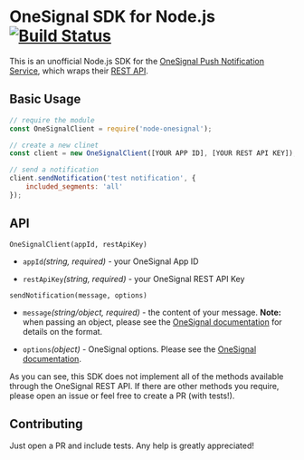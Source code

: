 # OneSignal SDK for Node.js [![Build Status](https://travis-ci.org/scoutforpets/node-onesignal.svg?branch=master)](https://travis-ci.org/scoutforpets/node-onesignal)
This is an unofficial Node.js SDK for the [OneSignal Push Notification Service](https://onesignal.com/), which wraps their [REST API](https://documentation.onesignal.com/docs/server-api-overview).

## Basic Usage

```js
// require the module
const OneSignalClient = require('node-onesignal');

// create a new clinet
const client = new OneSignalClient([YOUR APP ID], [YOUR REST API KEY]);

// send a notification
client.sendNotification('test notification', {
    included_segments: 'all'
});
```

## API

`OneSignalClient(appId, restApiKey)`
* `appId`_(string, required)_ - your OneSignal App ID

* `restApiKey`_(string, required)_ - your OneSignal REST API Key

`sendNotification(message, options)`
* `message`_(string/object, required)_ - the content of your message. **Note:** when passing an object, please see the [OneSignal documentation](https://documentation.onesignal.com/docs/notifications-create-notification) for details on the format.

* `options`_(object)_ - OneSignal options. Please see the [OneSignal documentation](https://documentation.onesignal.com/docs/notifications-create-notification).

As you can see, this SDK does not implement all of the methods available through the OneSignal REST API. If there are other methods you require, please open an issue or feel free to create a PR (with tests!).

## Contributing
Just open a PR and include tests. Any help is greatly appreciated!
